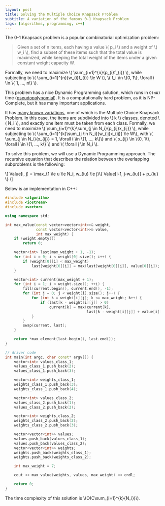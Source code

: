 ```yaml
---
layout: post
title: Solving the Multiple Choice Knapsack Problem
subtitle: A variation of the famous 0-1 Knapsack Problem
tags: [algorithms, programming, c++]
---
```


The 0-1 Knapsack problem is a popular combinatorial optimization problem:

> Given a set of n items, each having a value \\( p_i \\) and a weight of \\( w_i \\), find a subset of these items such that the total value is maximized, while keeping the total weight of the items under a given constant weight capacity W.

Formally, we need to maximize \\( \sum_{i=1}^{n}{p_{i}f_{i}} \\), while subjecting to \\( \sum_{i=1}^{n}{w_{i}f_{i}} \le W \\), \\( f_i \in \\{0, 1\\}, \forall i \in \\{ 1, ..., n\\} \\).

This problem has a nice Dynamic Programming solution, which runs in `O(nW)` time ([pseudopolynomial](https://en.wikipedia.org/wiki/Pseudo-polynomial_time)). It is a computationally hard problem, as it is NP-Complete, but it has many important applications.

It has [many known variations](https://en.wikipedia.org/wiki/List_of_knapsack_problems), one of which is the Multiple Choice Knapsack Problem. In this case, the items are subdivided into \\( k \\) classes, denoted \\( N_i \\), and exactly one item must be taken from each class. Formally, we need to maximize \\( \sum_{i=1}^{k}\sum_{j \in N_i}{p_{ij}x_{ij}} \\), while subjecting to \\( \sum_{i=1}^{k}\sum_{j \in N_i}{w_{ij}x_{ij}} \le W\\), with \\( \sum_{j \in N_i}{x_{ij}} = 1, \forall i \in \\{1, ..., k\\}\\) and \\( x_{ij} \in \\{0, 1\\}, \forall i \in \\{1, ..., k\\} \\) and \\( \forall j \in N_i \\).

To solve this problem, we will use a Dynamic Programming approach. The recursive equation that describes the relation between the overlapping subproblems is the following:

\\[ Value[i, j] = \max_{1 \le u \le N_i, w_{iu} \le j}\\{ Value[i-1, j-w_{iu}] + p_{iu} \\} \\]

Below is an implementation in C++:

```c++
#include <algorithm>
#include <iostream>
#include <vector>

using namespace std;

int max_value(const vector<vector<int>>& weight,
              const vector<vector<int>>& value,
              int max_weight) {
    if (weight.empty())
        return 0;

    vector<int> last(max_weight + 1, -1);
    for (int i = 0; i < weight[0].size(); i++) {
        if (weight[0][i] < max_weight)
            last[weight[0][i]] = max(last[weight[0][i]], value[0][i]);
    }

    vector<int> current(max_weight + 1);
    for (int i = 1; i < weight.size(); ++i) {
        fill(current.begin(), current.end(), -1);
        for (int j = 0; j < weight[i].size(); j++) {
            for (int k = weight[i][j]; k <= max_weight; k++) {
                if (last[k - weight[i][j]] > 0)
                    current[k] = max(current[k],
                                     last[k - weight[i][j]] + value[i][j]);
            }
        }
        swap(current, last);
    }

    return *max_element(last.begin(), last.end());
}

// driver code
int main(int argc, char const* argv[]) {
    vector<int> values_class_1;
    values_class_1.push_back(2);
    values_class_1.push_back(3);

    vector<int> weights_class_1;
    weights_class_1.push_back(3);
    weights_class_1.push_back(4);

    vector<int> values_class_2;
    values_class_2.push_back(1);
    values_class_2.push_back(2);

    vector<int> weights_class_2;
    weights_class_2.push_back(2);
    weights_class_2.push_back(3);

    vector<vector<int>> values;
    values.push_back(values_class_1);
    values.push_back(values_class_2);
    vector<vector<int>> weights;
    weights.push_back(weights_class_1);
    weights.push_back(weights_class_2);

    int max_weight = 7;

    cout << max_value(weights, values, max_weight) << endl;

    return 0;
}
```

The time complexity of this solution is \\(O(C\sum_{i=1}^{k}{N_i})\\).
